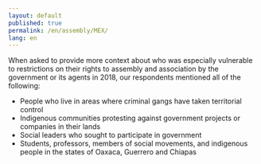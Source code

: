 ```yaml
---
layout: default
published: true
permalink: /en/assembly/MEX/
lang: en
---
```


When asked to provide more context about who was especially vulnerable to restrictions on their rights to assembly and association by the government or its agents in 2018, our respondents mentioned all of the following:
-	People who live in areas where criminal gangs have taken territorial control 
-	Indigenous communities protesting against government projects or companies in their lands
-	Social leaders who sought to participate in government
-	Students, professors, members of social movements, and indigenous people in the states of Oaxaca, Guerrero and Chiapas

